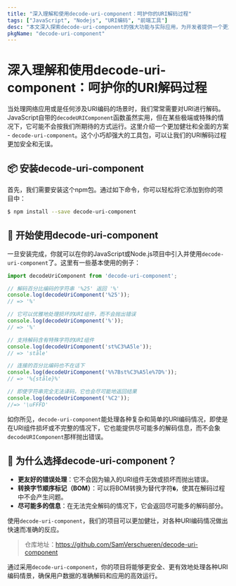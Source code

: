 ```yaml
---
title: "深入理解和使用decode-uri-component：呵护你的URI解码过程"
tags: ["JavaScript", "Nodejs", "URI编码", "前端工具"]
desc: "本文深入探索decode-uri-component的强大功能与实际应用，为开发者提供一个更加安全和有效的URI解码方案。"
pkgName: "decode-uri-component"
---
```


# 深入理解和使用decode-uri-component：呵护你的URI解码过程

当处理网络应用或是任何涉及URI编码的场景时，我们常常需要对URI进行解码。JavaScript自带的`decodeURIComponent`函数虽然实用，但在某些极端或特殊的情况下，它可能不会按我们所期待的方式运行。这里介绍一个更加健壮和全面的方案 - `decode-uri-component`。这个小巧却强大的工具包，可以让我们的URI解码过程更加安全和无误。

## 📦 安装decode-uri-component

首先，我们需要安装这个npm包。通过如下命令，你可以轻松将它添加到你的项目中：

```sh
$ npm install --save decode-uri-component
```

## 🚀 开始使用decode-uri-component

一旦安装完成，你就可以在你的JavaScript或Node.js项目中引入并使用`decode-uri-component`了。这里有一些基本使用的例子：

```javascript
import decodeUriComponent from 'decode-uri-component';

// 解码百分比编码的字符串 '%25' 返回 '%'
console.log(decodeUriComponent('%25'));
// => '%'

// 它可以优雅地处理损坏的URI组件，而不会抛出错误
console.log(decodeUriComponent('%'));
// => '%'

// 支持解码含有特殊字符的URI组件
console.log(decodeUriComponent('st%C3%A5le'));
// => 'ståle'

// 连接的百分比编码也不在话下
console.log(decodeUriComponent('%%7Bst%C3%A5le%7D%'));
// => '%{ståle}%'

// 即使字符串完全无法译码，它也会尽可能地返回结果
console.log(decodeUriComponent('%C2'));
//=> '\uFFFD'
```

如你所见，`decode-uri-component`能处理各种复杂和简单的URI编码情况，即使是在URI组件损坏或不完整的情况下，它也能提供尽可能多的解码信息，而不会象`decodeURIComponent`那样抛出错误。

## 🧩 为什么选择decode-uri-component？

- **更友好的错误处理**：它不会因为输入的URI组件无效或损坏而抛出错误。
- **转换字节顺序标记（BOM）**：可以将BOM转换为替代字符`�`，使其在解码过程中不会产生问题。
- **尽可能多的信息**：在无法完全解码的情况下，它会返回尽可能多的解码部分。

使用`decode-uri-component`，我们的项目可以更加健壮，对各种URI编码情况做出快速而准确的反应。

> 仓库地址：https://github.com/SamVerschueren/decode-uri-component

通过采用`decode-uri-component`，你的项目将能够更安全、更有效地处理各种URI编码情景，确保用户数据的准确解码和应用的高效运行。